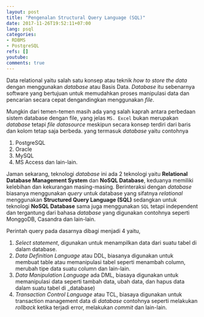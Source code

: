 ```yaml
---
layout: post
title: "Pengenalan Structural Query Language (SQL)"
date: 2017-11-26T19:52:11+07:00
lang: psql
categories:
- RDBMS
- PostgreSQL
refs: []
youtube: 
comments: true
---
```


Data relational yaitu salah satu konsep atau teknik _how to store the data_ dengan menggunakan _database_ atau Basis Data. _Database_ itu sebenarnya software yang bertujuan untuk memudahkan proses manipulasi data dan pencarian secara cepat dengandingkan menggunakan _file_.

Mungkin dari temen-temen masih ada yang salah kaprah antara perbedaan sistem database dengan file, yang jelas `MS. Excel` bukan merupakan _database_ tetapi _file datasource_ meskipun secara konsep terdiri dari baris dan kolom tetap saja berbeda. yang termasuk _database_ yaitu contohnya

1. PostgreSQL
2. Oracle
3. MySQL
4. MS Access dan lain-lain.

Jaman sekarang, teknologi _database_ ini ada 2 teknologi yaitu **Relational Database Management System** dan **NoSQL Database**, keduanya memiliki kelebihan dan kekurangan masing-masing. Berinteraksi dengan _database_ biasanya menggunakan _query_ untuk database yang sifatnya _relational_ menggunakan **Structured Query Language (SQL)** sedangkan untuk teknologi **NoSQL Database** sama juga menggunakan `SQL` tetapi independent dan tergantung dari bahasa _database_ yang digunakan contohnya seperti MonggoDB, Casandra dan lain-lain.

Perintah query pada dasarnya dibagi menjadi 4 yaitu,

1. _Select statement_, digunakan untuk menampilkan data dari suatu tabel di dalam database.
2. _Data Definition Language_ atau DDL, biasanya digunakan untuk membuat table atau memanipulasi tabel seperti menambah column, merubah tipe data suatu column dan lain-lain.
3. _Data Manipulation Language_ ada DML, biasaya digunakan untuk memanipulasi data seperti tambah data, ubah data, dan hapus data dalam suatu tabel di _database)
4. _Transaction Control Language_ atau TCL, biasaya digunakan untuk transaction management data di _database_ contohnya seperti melakukan _rollback_ ketika terjadi error, melakukan _commit_ dan lain-lain.